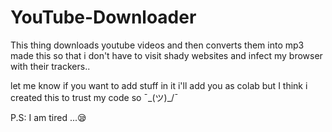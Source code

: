 # YouTube-Downloader

This thing downloads youtube videos and then converts them into mp3
made this so that i don't have to visit shady websites and infect my browser with their trackers..

let me know if you want to add stuff in it i'll add you as colab but I think i created this to trust my code so ¯\_(ツ)_/¯


P.S: I am tired ...😪
